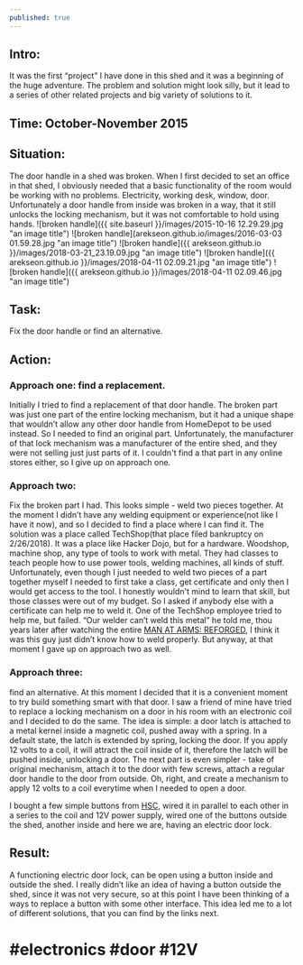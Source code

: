```yaml
---
published: true
---
```

## Intro:
It was the first “project” I have done in this shed and it was a beginning of the huge adventure. The problem and solution might look silly, but it lead to a series of other related projects and big variety of solutions to it. 
## Time: October-November 2015
## Situation: 
The door handle in a shed was broken. When I first decided to set an office in that shed, I obviously needed that a basic functionality of the room would be working with no problems. Electricity, working desk, window, door. Unfortunately a door handle from inside was broken in a way, that it still unlocks the locking mechanism, but it was not comfortable to hold using hands.
![broken handle]({{  site.baseurl  }}/images/2015-10-16 12.29.29.jpg "an image title")
![broken handle](arekseon.github.io/images/2016-03-03 01.59.28.jpg "an image title")
![broken handle]({{ arekseon.github.io }}/images/2018-03-21_23.19.09.jpg "an image title")
![broken handle]({{ arekseon.github.io }}/images/2018-04-11 02.09.21.jpg "an image title")
![broken handle]({{ arekseon.github.io }}/images/2018-04-11 02.09.46.jpg "an image title")






## Task: 
  Fix the door handle or find an alternative. 
## Action: 
### Approach one: find a replacement. 
  Initially I tried to find a replacement of that door handle. The broken part was just one part of the entire locking mechanism, but it had a unique shape that wouldn’t allow any other door handle from HomeDepot to be used instead. So I needed to find an original part. Unfortunately, the manufacturer of that lock mechanism was a manufacturer of the entire shed, and they were not selling just just parts of it. I couldn't find a that part in any online stores either, so I give up on approach one.
### Approach two: 
  Fix the broken part I had. This looks simple - weld two pieces together. At the moment I didn’t have any welding equipment or experience(not like I have it now), and so I decided to find a place where I can find it. The solution was a place called TechShop(that place filed bankruptcy on 2/26/2018). It was a place like Hacker Dojo, but for a hardware. Woodshop, machine shop, any type of tools to work with metal. They had classes to teach people how to use power tools, welding machines, all kinds of stuff. Unfortunately, even though I just needed to weld two pieces of a part together myself I needed to first take a class, get certificate and only then I would get access to the tool. I honestly wouldn't mind to learn that skill, but those classes were out of my budget. So I asked if anybody else with a certificate can help me to weld it. One of the TechShop employee tried to help me, but failed. “Our welder can’t weld this metal” he told me, thou years later after watching the entire [MAN AT ARMS: REFORGED](https://www.youtube.com/channel/UCNKcMBYP_-18FLgk4BYGtfw), I think it was this guy just didn’t know how to weld properly. But anyway, at that moment I gave up on approach two as well.
### Approach three: 
  find an alternative. At this moment I decided that it is a convenient moment to try build something smart with that door. I saw a friend of mine have tried to replace a locking mechanism on a door in his room with an electronic coil and I decided to do the same. The idea is simple: a door latch is attached to a metal kernel inside a magnetic coil, pushed away with a spring. In a default state, the latch is extended by spring, locking the door. If you apply 12 volts to a coil, it will attract the coil inside of it, therefore the latch will be pushed inside, unlocking a door. The next part is even simpler - take of original mechanism, attach it to the door with few screws, attach a regular door handle to the door from outside. Oh, right, and create a mechanism to apply 12 volts to a coil everytime when I needed to open a door. 

I bought a few simple buttons from [HSC](http://www.halted.com/), wired it in parallel to each other in a series to the coil and 12V power supply, wired one of the buttons outside the shed, another inside and here we are, having an electric door lock. 

## Result: 
A functioning electric door lock, can be open using a button inside and outside the shed. I really didn’t like an idea of having a button outside the shed, since it was not very secure, so at this point I have been thinking of a ways to replace a button with some other interface. This idea led me to a lot of different solutions, that you can find by the links next. 


#  #electronics #door #12V

